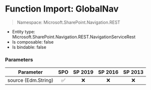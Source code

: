 # Function Import: GlobalNav

> Namespace: Microsoft.SharePoint.Navigation.REST

- Entity type: Microsoft.SharePoint.Navigation.REST.NavigationServiceRest
- Is composable: false
- Is bindable: false

### Parameters

Parameter | SPO | SP 2019 | SP 2016 | SP 2013
----------|:---:|:-------:|:-------:|:-------:
source (Edm.String) | ✅ | ❌ | ❌ | ❌
